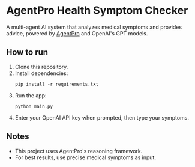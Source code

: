 # AgentPro Health Symptom Checker

A multi-agent AI system that analyzes medical symptoms and provides advice, powered by [AgentPro](https://github.com/traversaal-ai/AgentPro) and OpenAI's GPT models.

## How to run

1. Clone this repository.
2. Install dependencies:
    ```
    pip install -r requirements.txt
    ```
3. Run the app:
    ```
    python main.py
    ```
4. Enter your OpenAI API key when prompted, then type your symptoms.

## Notes

- This project uses AgentPro's reasoning framework.
- For best results, use precise medical symptoms as input.
